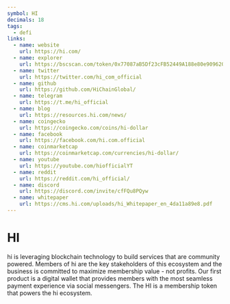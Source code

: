 ```yaml
---
symbol: HI
decimals: 18
tags:
  - defi
links:
  - name: website
    url: https://hi.com/
  - name: explorer
    url: https://bscscan.com/token/0x77087aB5Df23cFB52449A188e80e9096201c2097
  - name: twitter
    url: https://twitter.com/hi_com_official
  - name: github
    url: https://github.com/HiChainGlobal/
  - name: telegram
    url: https://t.me/hi_official
  - name: blog
    url: https://resources.hi.com/news/
  - name: coingecko
    url: https://coingecko.com/coins/hi-dollar
  - name: facebook
    url: https://facebook.com/hi.com.official
  - name: coinmarketcap
    url: https://coinmarketcap.com/currencies/hi-dollar/
  - name: youtube
    url: https://youtube.com/hiofficialYT
  - name: reddit
    url: https://reddit.com/hi_official/
  - name: discord
    url: https://discord.com/invite/cfFQu8PQyw
  - name: whitepaper
    url: https://cms.hi.com/uploads/hi_Whitepaper_en_4da11a89e8.pdf
---
```


# HI

hi is leveraging blockchain technology to build services that are community powered. Members of hi are the key stakeholders of this ecosystem and the business is committed to maximize membership value - not profits. Our first product is a digital wallet that provides members with the most seamless payment experience via social messengers. The HI is a membership token that powers the hi ecosystem.

